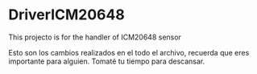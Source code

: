 # DriverICM20648
This projecto is for the handler of ICM20648 sensor

Esto son los cambios realizados en el todo el archivo, recuerda que eres importante para alguien. Tomaté tu tiempo para descansar.
